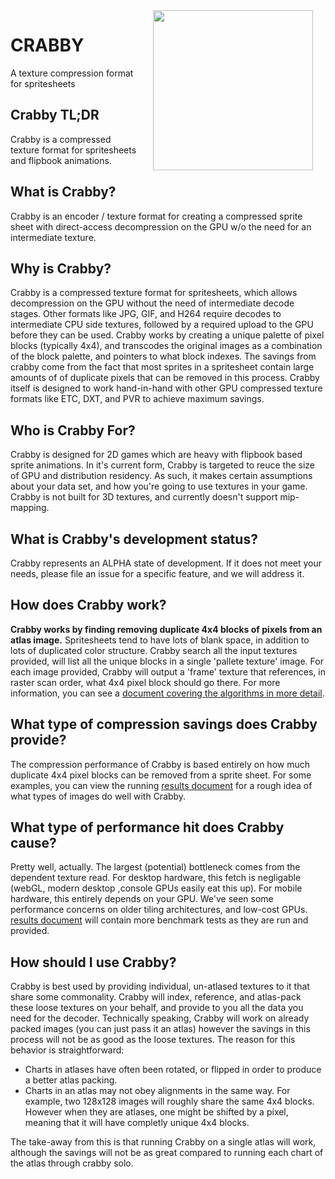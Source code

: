 
<img src="https://raw.github.com/mainroach/crabby/master/icon.jpg" width="256" align="right" hspace="20">

# CRABBY #
A texture compression format for spritesheets

## Crabby TL;DR ##
Crabby is a compressed texture format for spritesheets and flipbook animations.

## What is Crabby? ##
Crabby is an encoder / texture format for creating a compressed sprite sheet with direct-access decompression on the GPU w/o the need for an intermediate texture.

## Why is Crabby? ##
Crabby is a compressed texture format for spritesheets, which allows decompression on the GPU without the need of intermediate decode stages. Other formats like JPG, GIF, and H264 require decodes to intermediate CPU side textures, followed by a required upload to the GPU before they can be used. Crabby works by creating a unique palette of pixel blocks (typically 4x4), and transcodes the original images as a combination of the block palette, and pointers to what block indexes. The savings from crabby come from the fact that most sprites in a spritesheet contain large amounts of of duplicate pixels that can be removed in this process. Crabby itself is designed to work hand-in-hand with other GPU compressed texture formats like ETC, DXT, and PVR to achieve maximum savings.

## Who is Crabby For? ##
Crabby is designed for 2D games which are heavy with flipbook based sprite animations. In it's current form, Crabby is targeted to reuce the size of GPU and distribution residency. As such, it makes certain assumptions about your data set, and how you're going to use textures in your game. Crabby is not built for 3D textures, and currently doesn't support mip-mapping.

## What is Crabby's development status? ##
Crabby represents an ALPHA state of development. If it does not meet your needs, please file an issue for a specific feature, and we will address it.


## How does Crabby work? ##
**Crabby works by finding removing duplicate 4x4 blocks of pixels from an atlas image.** Spritesheets tend to have lots of blank space, in addition to lots of duplicated color structure. Crabby search all the input textures provided, will list all the unique blocks in a single 'pallete texture' image. For each image provided, Crabby will output a 'frame' texture that references, in raster scan order, what 4x4 pixel block should go there. For more information, you can see a [document covering the algorithms in more detail](https://docs.google.com/document/d/1cnBuCWvflUUAM70mGelCp7upVXwwWNw7zh_s0B5-6F4/edit?usp=sharing).

## What type of compression savings does Crabby provide? ##

The compression performance of Crabby is based entirely on how much duplicate 4x4 pixel blocks can be removed from a sprite sheet. For some examples, you can view the running [results document](https://docs.google.com/document/d/1Zvn98TA5QRZIf6lZ5HqrHrBWJi7zkeo9UWIruJuUqdc/edit) for a rough idea of what types of images do well with Crabby.

## What type of performance hit does Crabby cause? ##
Pretty well, actually. The largest (potential) bottleneck comes from the dependent texture read.  For desktop hardware, this fetch is negligable (webGL, modern desktop ,console GPUs easily eat this up). For mobile hardware, this entirely depends on your GPU. We've seen some performance concerns on older tiling architectures, and low-cost GPUs.
[results document](https://docs.google.com/document/d/1Zvn98TA5QRZIf6lZ5HqrHrBWJi7zkeo9UWIruJuUqdc/edit) will contain more benchmark tests as they are run and provided. 

## How should I use Crabby? ##
Crabby is best used by providing individual, un-atlased textures to it that share some commonality. Crabby will index, reference, and atlas-pack these loose textures on your behalf, and provide to you all the data you need for the decoder. 
Technically speaking, Crabby will work on already packed images (you can just pass it an atlas) however the savings in this process will not be as good as the loose textures. The reason for this behavior is straightforward:
 * Charts in atlases have often been rotated, or flipped in order to produce a better atlas packing.
 * Charts in an atlas may not obey alignments in the same way. For example, two 128x128 images will roughly share the same 4x4 blocks. However when they are atlases, one might be shifted by a pixel, meaning that it will have completly unique 4x4 blocks.

The take-away from this is that running Crabby on a single atlas will work, although the savings will not be as great compared to running each chart of the atlas through crabby solo.